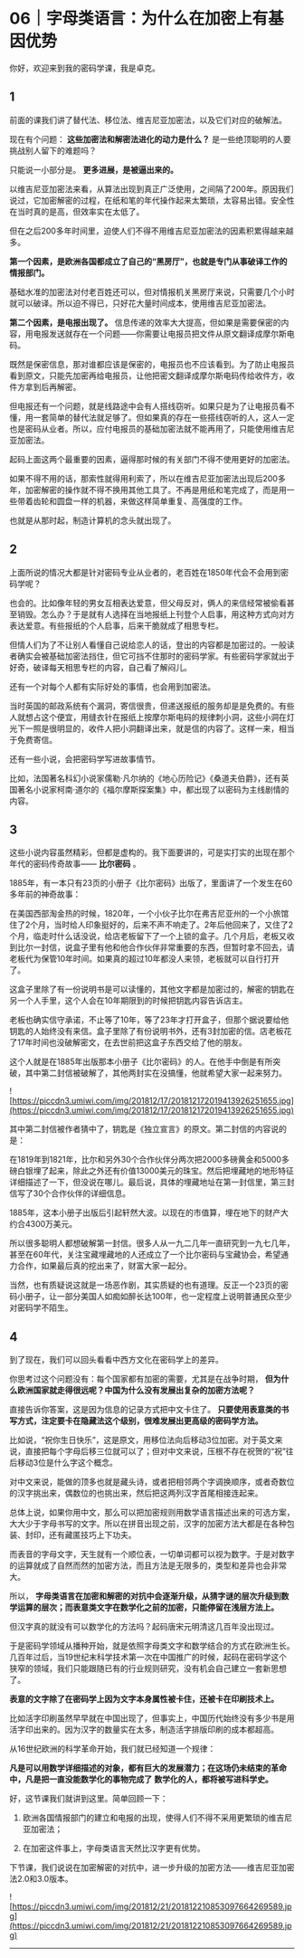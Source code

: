 # 06｜字母类语言：为什么在加密上有基因优势

你好，欢迎来到我的密码学课，我是卓克。

## 1

前面的课我们讲了替代法、移位法、维吉尼亚加密法，以及它们对应的破解法。

现在有个问题： **这些加密法和解密法进化的动力是什么？** 是一些绝顶聪明的人要挑战别人留下的难题吗？

只能说一小部分是。 **更多进展，是被逼出来的。**

以维吉尼亚加密法来看，从算法出现到真正广泛使用，之间隔了200年。原因我们说过，它加密解密的过程，在纸和笔的年代操作起来太繁琐，太容易出错。安全性在当时真的是高，但效率实在太低了。

但在之后200多年时间里，迫使人们不得不用维吉尼亚加密法的因素积累得越来越多。

 **第一个因素，是欧洲各国都成立了自己的“黑房厅”，也就是专门从事破译工作的情报部门。**

基础水准的加密法对付老百姓还可以，但对情报机关黑房厅来说，只需要几个小时就可以破译。所以迫不得已，只好花大量时间成本，使用维吉尼亚加密法。

 **第二个因素，是电报出现了。** 信息传递的效率大大提高，但如果是需要保密的内容，用电报发送就存在一个问题——你需要让电报员把文件从原文翻译成摩尔斯电码。

既然是保密信息，那对谁都应该是保密的，电报员也不应该看到。为了防止电报员看到原文，只能先加密再给电报员，让他把密文翻译成摩尔斯电码传给收件方，收件方拿到后再解密。

但电报还有一个问题，就是线路途中会有人搭线窃听。如果只是为了让电报员看不懂，用一套简单的替代法就足够了。但如果真的存在一些搭线窃听的人，这人一定也是密码从业者。所以，应付电报员的基础加密法就不能再用了，只能使用维吉尼亚加密法。

起码上面这两个最重要的因素，逼得那时候的有关部门不得不使用更好的加密法。

如果不得不用的话，那索性就得用利索了，所以在维吉尼亚加密法出现后200多年，加密解密的操作就不得不换用其他工具了。不再是用纸和笔完成了，而是用一些带着齿轮和圆盘一样的机器，来做这样简单重复、高强度的工作。

也就是从那时起，制造计算机的念头就出现了。

## 2

上面所说的情况大都是针对密码专业从业者的，老百姓在1850年代会不会用到密码学呢？

也会的。比如像年轻的男女互相表达爱意，但父母反对，俩人的来信经常被偷看甚至销毁。怎么办？于是就有人选择在当地报纸上刊登个人启事，用这种方式向对方表达爱意。有些报纸的个人启事，后来干脆就成了相思专栏。

但情人们为了不让别人看懂自己说给恋人的话，登出的内容都是加密过的。一般读者确实会被基础加密法挡住，但它可挡不住那时的密码学家。有些密码学家就出于好奇，破译每天相思专栏的内容，自己看了解闷儿。

还有一个对每个人都有实际好处的事情，也会用到加密法。

当时英国的邮政系统有个漏洞，寄信很贵，但递送报纸的服务却是是免费的。有些人就想占这个便宜，用缝衣针在报纸上按摩尔斯电码的规律刺小洞，这些小洞在灯光下一照是很明显的，收件人把小洞翻译出来，就是信的内容了。这样一来，相当于免费寄信。

还有一些小说，会把密码学写进故事情节。

比如，法国著名科幻小说家儒勒·凡尔纳的《地心历险记》《桑道夫伯爵》，还有英国著名小说家柯南·道尔的《福尔摩斯探案集》中，都出现了以密码为主线剧情的内容。

## 3

这些小说内容虽然精彩，但都是虚构的。我下面要讲的，可是实打实的出现在那个年代的密码传奇故事—— **比尔密码** 。

1885年，有一本只有23页的小册子《比尔密码》出版了，里面讲了一个发生在60多年前的神奇故事：

在美国西部淘金热的时候，1820年，一个小伙子比尔在弗吉尼亚州的一个小旅馆住了2个月，当时给人印象挺好的，后来不声不响走了。2年后他回来了，又住了2个月，临走时什么话没说，给店老板留下了一个上锁的盒子。几个月后，老板又收到比尔一封信，说盒子里有他和他合作伙伴非常重要的东西，但暂时拿不回去，请老板代为保管10年时间。如果真的超过10年都没人来领，老板就可以自行打开了。

这盒子里除了有一份说明书是可以读懂的，其他文字都是加密过的，解密的钥匙在另一个人手里，这个人会在10年期限到的时候把钥匙内容告诉店主。

老板也确实信守承诺，不止等了10年，等了23年才打开盒子，但那个据说要给他钥匙的人始终没有来信。盒子里除了有份说明书外，还有3封加密的信。店老板花了17年时间也没破解密文，在去世前把这盒子东西交给了他的朋友。

这个人就是在1885年出版那本小册子《比尔密码》的人。在他手中倒是有所突破，其中第二封信被破解了，其他两封实在没搞懂，他就希望大家一起来努力。

![https://piccdn3.umiwi.com/img/201812/17/201812172019413926251655.jpg](https://piccdn3.umiwi.com/img/201812/17/201812172019413926251655.jpg)

其中第二封信被作者猜中了，钥匙是《独立宣言》的原文。第二封信的内容说的是：

在1819年到1821年，比尔和另外30个合作伙伴分两次把2000多磅黄金和5000多磅白银埋了起来，除此之外还有价值13000美元的珠宝。然后把埋藏地的地形特征详细描述了一下，但没说在哪儿。最后说，具体的埋藏地址在第一封信里，第三封信写了30个合作伙伴的详细信息。

1885年，这本小册子出版后引起轩然大波。以现在的市值算，埋在地下的财产大约合4300万美元。

所以很多聪明人都想破解第一封信。很多人从一九二几年一直研究到一九七几年，甚至在60年代，关注宝藏埋藏地的人还成立了一个比尔密码与宝藏协会，希望通力合作，如果最后真的挖出来了，财富大家一起分。

当然，也有质疑说这就是一场恶作剧，其实质疑的也有道理。反正一个23页的密码小册子，让一部分美国人如痴如醉长达100年，也一定程度上说明普通民众至少对密码学不陌生。

## 4

到了现在，我们可以回头看看中西方文化在密码学上的差异。

你思考过这个问题没有：每个国家都有加密的需要，尤其是在战争时期， **但为什么欧洲国家就走得很远呢？中国为什么没有发展出复杂的加密方法呢？**

直接告诉你答案，这是因为信息的记录方式把中文卡住了。 **只要使用表意类的书写方式，注定要卡在隐藏法这个级别，很难发展出更高级的密码学方法。**

比如说，“祝你生日快乐”，这是原文，用移位法向后移动3位加密。对于英文来说，直接把每个字母后移三位就可以了；但对中文来说，压根不存在祝贺的“祝”往后移动3位是什么字这个概念。

对中文来说，能做的顶多也就是藏头诗，或者把相邻两个字调换顺序，或者奇数位的汉字挑出来，偶数位的也挑出来，然后把这两列汉字首尾相接连起来。

总体上说，如果你用中文，那么可以把加密规则用数学语言描述出来的可选方案，大大少于字母书写的文字。所以在拼音出现之前，汉字的加密方法大都是在各种包装、封印，还有藏匿技巧上下功夫。

而表音的字母文字，天生就有一个顺位表，一切单词都可以视为数字。于是对数字的运算就成了自然而然的加密方法，而且方法是无限多的，类型和差异也会非常大。

所以， **字母类语言在加密和解密的对抗中会逐渐升级，从猜字谜的层次升级到数学运算的层次；而表意类文字在数学化之前的加密，只能停留在浅层方法上。**

但汉字真的就没有可以数学化的方法吗？起码唐宋元明清这几百年没出现过。

于是密码学领域从播种开始，就是依照字母类文字和数学结合的方式在欧洲生长。几百年过后，当19世纪末科学技术第一次在中国推广的时候，起码在密码学这个狭窄的领域，我们只能跟随已有的行业规则研究，没有机会自己建立一套新思想了。

 **表意的文字除了在密码学上因为文字本身属性被卡住，还被卡在印刷技术上。**

比如活字印刷虽然早早就在中国出现了，但事实上，中国历代始终没有多少书是用活字印出来的。因为汉字的数量实在太多，制造活字排版印刷的成本都超高。

从16世纪欧洲的科学革命开始，我们就已经知道一个规律：

 **凡是可以用数学详细描述的对象，都有巨大的发展潜力；在这场仍未结束的革命中，凡是把一直没能数学化的事物完成了**  **数学化的人，都将被写进科学史。**

好，这节课我们就讲到这里。简单回顾一下：

1. 欧洲各国情报部门的建立和电报的出现，使得人们不得不采用更繁琐的维吉尼亚加密法；

2. 在加密这件事上，字母类语言天然比汉字更有优势。

下节课，我们说说在加密解密的对抗中，进一步升级的加密方法——维吉尼亚加密法2.0和3.0版本。

![https://piccdn3.umiwi.com/img/201812/21/201812210853097664269589.jpg](https://piccdn3.umiwi.com/img/201812/21/201812210853097664269589.jpg)

---
